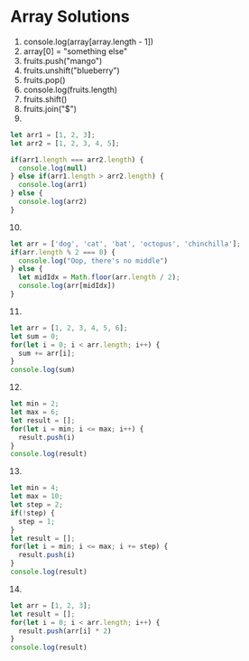 # Array Solutions

1. console.log(array[array.length - 1])
2. array[0] = "something else"
3. fruits.push("mango")
4. fruits.unshift("blueberry")
5. fruits.pop()
6. console.log(fruits.length)
7. fruits.shift()
8. fruits.join("$")
9. 
```js
let arr1 = [1, 2, 3];
let arr2 = [1, 2, 3, 4, 5];

if(arr1.length === arr2.length) {
  console.log(null)
} else if(arr1.length > arr2.length) {
  console.log(arr1)
} else {
  console.log(arr2)
}
```

10. 
```js
let arr = ['dog', 'cat', 'bat', 'octopus', 'chinchilla'];
if(arr.length % 2 === 0) {
  console.log("Oop, there's no middle")
} else {
  let midIdx = Math.floor(arr.length / 2);
  console.log(arr[midIdx])
}
```

11. 
```js
let arr = [1, 2, 3, 4, 5, 6];
let sum = 0;
for(let i = 0; i < arr.length; i++) {
  sum += arr[i];
}
console.log(sum)
```

12. 
```js
let min = 2;
let max = 6;
let result = [];
for(let i = min; i <= max; i++) {
  result.push(i)
}
console.log(result)
```
13. 
```js
let min = 4;
let max = 10;
let step = 2;
if(!step) {
  step = 1;
}
let result = [];
for(let i = min; i <= max; i += step) {
  result.push(i)
}
console.log(result)

```

14. 
```js
let arr = [1, 2, 3];
let result = [];
for(let i = 0; i < arr.length; i++) {
  result.push(arr[i] * 2)
}
console.log(result)

```

